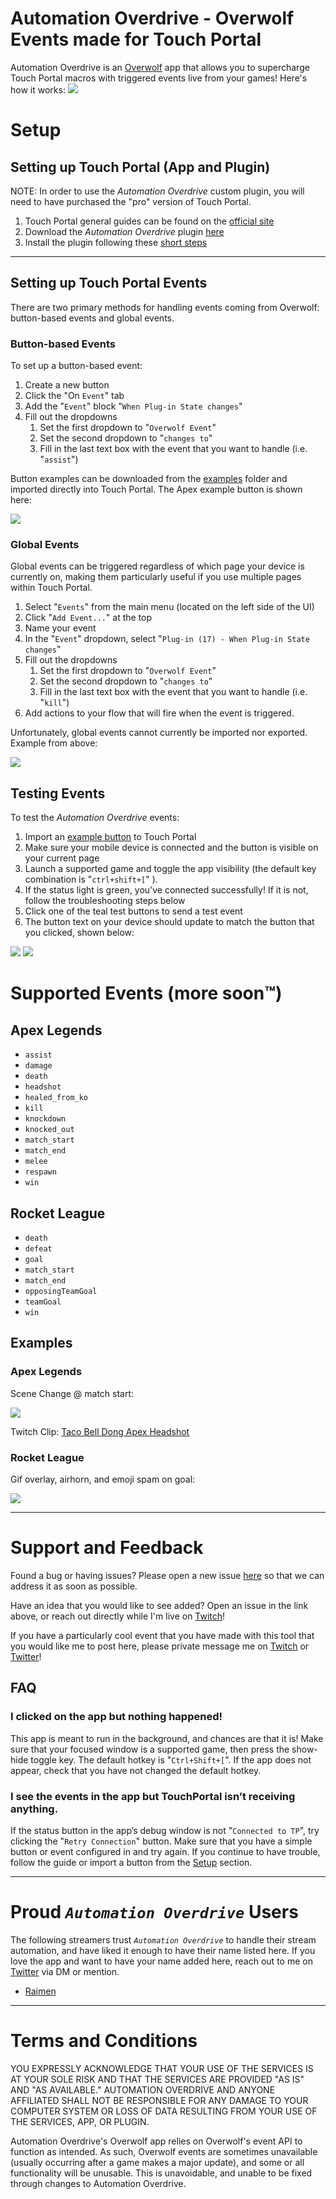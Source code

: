# Automation Overdrive - Overwolf Events made for Touch Portal
<!-- <img src="./assets/Overwolf_logo_PNG_horizontal.png" width="250" >
<img src="./assets/madeForTPWhite512.png" width="400" > -->

Automation Overdrive is an [Overwolf](https://www.overwolf.com/) app that allows you to supercharge Touch Portal macros with triggered events live from your games! Here's how it works:
![](./assets/how_it_works.jpg)

# Setup

## Setting up Touch Portal (App and Plugin)
NOTE: In order to use the *Automation Overdrive* custom plugin, you will need to have purchased the "pro" version of Touch Portal. 
1. Touch Portal general guides can be found on the [official site](https://www.touch-portal.com/blog/post/tutorials/get_started_with_touch_portal.php)
2. Download the *Automation Overdrive* plugin [here](replaceme.com)
3. Install the plugin following these [short steps](https://www.touch-portal.com/blog/post/tutorials/import-plugin-guide.php)

-----

## Setting up Touch Portal Events

There are two primary methods for handling events coming from Overwolf: button-based events and global events.

### Button-based Events
To set up a button-based event:
1. Create a new button
2. Click the "On `Event`" tab
3. Add the "`Event`" block "`When Plug-in State changes`"
4. Fill out the dropdowns
   1. Set the first dropdown to "`Overwolf Event`"
   2. Set the second dropdown to "`changes to`"
   3. Fill in the last text box with the event that you want to handle (i.e. "`assist`")

Button examples can be downloaded from the [examples](./examples) folder and imported directly into Touch Portal. The Apex example button is shown here:

![](./assets/plugin_example.jpg)


### Global Events
Global events can be triggered regardless of which page your device is currently on, making them particularly useful if you use multiple pages within Touch Portal.
1. Select "`Events`" from the main menu (located on the left side of the UI)
2. Click "`Add Event...`" at the top
3. Name your event
4. In the "`Event`" dropdown, select "`Plug-in (17) - When Plug-in State changes`"
5. Fill out the dropdowns
   1. Set the first dropdown to "`Overwolf Event`"
   2. Set the second dropdown to "`changes to`"
   3. Fill in the last text box with the event that you want to handle (i.e. "`kill`")
6. Add actions to your flow that will fire when the event is triggered.

Unfortunately, global events cannot currently be imported nor exported. Example from above:

![](./assets/global_event_example.jpg)



## Testing Events

To test the *Automation Overdrive* events:
1. Import an [example button](./examples) to Touch Portal
2. Make sure your mobile device is connected and the button is visible on your current page
3. Launch a supported game and toggle the app visibility (the default key combination is "`ctrl+shift+[`" ).
4. If the status light is green, you've connected successfully! If it is not, follow the troubleshooting steps below
5. Click one of the teal test buttons to send a test event
6. The button text on your device should update to match the button that you clicked, shown below:
   
![](./assets/debug.jpg) ![](./assets/button_example_text.jpg)


# Supported Events (more soon™)

## Apex Legends
- `assist`
- `damage`
- `death`
- `headshot`
- `healed_from_ko`
- `kill`
- `knockdown`
- `knocked_out`
- `match_start`
- `match_end`
- `melee`
- `respawn`
- `win`

## Rocket League
- `death`
- `defeat`
- `goal`
- `match_start`
- `match_end`
- `opposingTeamGoal`
- `teamGoal`
- `win`

## Examples
### Apex Legends 
Scene Change @ match start:

![](./assets/scene_change.gif)

Twitch Clip: [Taco Bell Dong Apex Headshot](https://www.twitch.tv/raimen/clip/BashfulInnocentAardvarkDancingBaby-XQVst5CpxMVP77ER)

### Rocket League
Gif overlay, airhorn, and emoji spam on goal:

![](./assets/goal.gif)

---

# Support and Feedback
Found a bug or having issues? Please open a new issue [here](https://github.com/raimen-ttv/TouchPortal-Overdrive/issues) so that we can address it as soon as possible.

Have an idea that you would like to see added? Open an issue in the link above, or reach out directly while I'm live on [Twitch](https://twitch.tv/raimen)!

If you have a particularly cool event that you have made with this tool that you would like me to post here, please private message me on [Twitch](https://twitch.tv/raimen) or [Twitter](https://twitter.com/raimen)!

## FAQ
### I clicked on the app but nothing happened!
This app is meant to run in the background, and chances are that it is! Make sure that your focused window is a supported game, then press the show-hide toggle key. The default hotkey is "`Ctrl+Shift+[`". If the app does not appear, check that you have not changed the default hotkey.

### I see the events in the app but TouchPortal isn’t receiving anything.
If the status button in the app’s debug window is not "`Connected to TP`", try clicking the "`Retry Connection`" button. Make sure that you have a simple button or event configured in and try again. If you continue to have trouble, follow the guide or import a button from the [Setup](https://github.com/raimen-ttv/Automation-Overdrive#setup) section. 

--- 

# Proud *`Automation Overdrive`* Users
The following streamers trust *`Automation Overdrive`* to handle their stream automation, and have liked it enough to have their name listed here. If you love the app and want to have your name added here, reach out to me on [Twitter](https://twitter.com/raimen) via DM or mention. 

- [Raimen](https://twitch.tv/raimen)


---

# Terms and Conditions

YOU EXPRESSLY ACKNOWLEDGE THAT YOUR USE OF THE SERVICES IS AT YOUR SOLE RISK AND THAT THE SERVICES ARE PROVIDED "AS IS" AND "AS AVAILABLE." AUTOMATION OVERDRIVE AND ANYONE AFFILIATED SHALL NOT BE RESPONSIBLE FOR ANY DAMAGE TO YOUR COMPUTER SYSTEM OR LOSS OF DATA RESULTING FROM YOUR USE OF THE SERVICES, APP, OR PLUGIN.

Automation Overdrive's Overwolf app relies on Overwolf's event API to function as intended. As such, Overwolf events are sometimes unavailable (usually occurring after a game makes a major update), and some or all functionality will be unusable. This is unavoidable, and unable to be fixed through changes to Automation Overdrive. 
